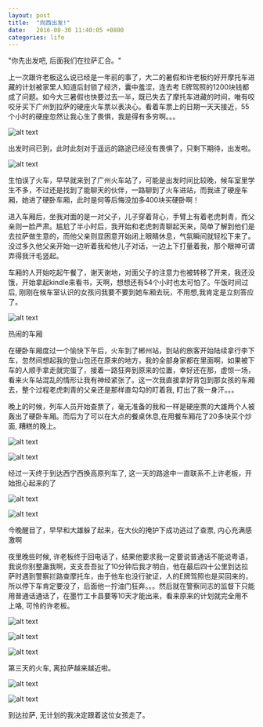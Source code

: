 ```yaml
---
layout: post
title:  "向西出发!"
date:   2016-08-30 11:40:05 +0800
categories: life
---
```

"你先出发吧, 后面我们在拉萨汇合。"

 上一次跟许老板这么说已经是一年前的事了，大二的暑假和许老板约好开摩托车进藏的计划被家里人知道后封锁了经济，囊中羞涩，连去考 E牌驾照的1200块钱都成了问题。如今大三暑假也快要过去一半，既已失去了摩托车进藏的时间，唯有咬咬牙买下广州到拉萨的硬座火车票以表决心。看着车票上的日期一天天接近，55个小时的硬座忽然让我心生了畏惧，我是得有多穷啊。。。

 ![alt text](/assets/images/IMG_1006.JPG)
 
 出发时间已到，此时此刻对于遥远的路途已经没有畏惧了，只剩下期待，出发啦。

 ![alt text](/assets/images/IMG_1031.JPG)
 
 生怕误了火车，早早就来到了广州火车站了，可能是出发时间比较晚，候车室里学生不多，不过还是找到了能聊天的伙伴，一路聊到了火车进站，而我进了硬座车厢，她进了硬卧车厢，此时是何等后悔没加多400块买硬卧啊！

进入车厢后，坐我对面的是一对父子，儿子穿着背心，手臂上有着老虎刺青，而父亲则一脸严肃。尴尬了半小时后，我开始和老虎刺青聊起天来，简单了解到他们是去拉萨做生意的，而他父亲则显困意开始闭上眼睛休息，气氛瞬间就轻松下来了。没过多久他父亲开始一边听着我和他儿子对话，一边上下打量着我，那个眼神可谓弄得我汗毛竖起。

车厢的人开始吃起午餐了，谢天谢地，对面父子的注意力也被转移了开来，我还没饿，开始拿起kindle来看书，天啊，想想还有54个小时也太可怕了。午饭时间过后, 刚刚在候车室认识的女孩问我要不要到她车厢去玩，不用想,我肯定是立刻答应了。


 ![alt text](/assets/images/IMG_1038.JPG)

热闹的车厢

在硬卧车厢度过一个愉快下午后，火车到了郴州站，到站的旅客开始陆续拿行李下车，忽然间想起我的登山包还在原来的地方，我的全部身家都在里面啊，如果被下车的人顺手拿走就完蛋了，接着一路狂奔到原来的位置，幸好还在那，虚惊一场，看来火车站混乱的情形让我有神经紧张了。这一次我直接拿好背包到那女孩的车厢去，整个过程老虎刺青的父亲还是那样直勾勾的盯着我, 盯出了我一身汗。。。

晚上的时候，列车人员开始查票了，毫无准备的我和一样是硬座票的大雄两个人被轰出了硬卧车厢。而后为了可以在大点的餐桌休息,在用餐车厢花了20多块买个炒面, 糟糕的晚上。


 ![alt text](/assets/images/IMG_1044.JPG)

 ![alt text](/assets/images/IMG_1043.JPG)

 经过一天终于到达西宁西换高原列车了, 这一天的路途中一直联系不上许老板，开始担心起来的了

 ![alt text](/assets/images/IMG_1048.JPG)

 ![alt text](/assets/images/IMG_1051.JPG)

 今晚醒目了，早早和大雄躲了起来，在大伙的掩护下成功逃过了查票, 内心充满感激啊

 夜里晚些时候, 许老板终于回电话了，结果他要求我一定要说普通话不能说粤语，我说你别整蛊我啊，支支吾吾扯了10分钟后我才明白，他在最后四十公里到达拉萨时遇到警察拦路查摩托车，由于他车也没行驶证，人的E牌驾照也是买回来的，所以停下车肯定要没了，后面他一拧油门狂奔。。。然后就在警察同志的监督下只能用普通话通话了，在墨竹工卡县要等10天才能出来，看来原来的计划就完全用不上咯, 可怜的许老板。

 ![alt text](/assets/images/IMG_1070.JPG)

 ![alt text](/assets/images/IMG_1073.JPG)

 ![alt text](/assets/images/IMG_1057.JPG)

 第三天的火车, 离拉萨越来越近啦。
 
 ![alt text](/assets/images/IMG_1097.JPG)

 ![alt text](/assets/images/IMG_1129.JPG)

 到达拉萨, 无计划的我决定跟着这位女孩走了。
